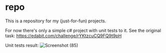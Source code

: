 # repo
This is a repository for my (just-for-fun) projects.

For now there's only a simple c# project with unit tests to it. See the original task: https://edabit.com/challenge/rYKtzcuCQ9FQ9t9pH

Unit tests result:
![Screenshot (85)](https://user-images.githubusercontent.com/96134875/183441779-36b3f96e-df92-4438-b5ab-1a7651d68a1a.png)
